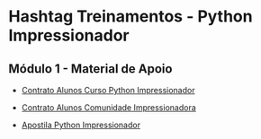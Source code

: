 # Hashtag Treinamentos - Python Impressionador

## Módulo 1 - Material de Apoio

- [Contrato Alunos Curso Python Impressionador](./docs/Contrato%20Alunos%20Curso%20Python%20Impressionador.pdf)

- [Contrato Alunos Comunidade Impressionadora](./docs/Contrato%20com%20Alunos%20Comunidade%20Impressionadora.pdf)

- [Apostila Python Impressionador](./docs/Apostila%20Python%20Impressionador.txt)